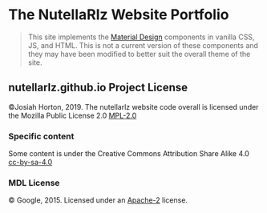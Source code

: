 # The NutellaRlz Website Portfolio

> This site implements the [Material Design](http://www.google.com/design/spec/material-design/introduction.html)
components in vanilla CSS, JS, and HTML. This is not a current version of these components and they may have been modified to better suit the overall theme of the site.

## nutellarlz.github.io Project License

©Josiah Horton, 2019. The nutellarlz website code overall is licensed under the Mozilla Public License 2.0 [MPL-2.0](https://github.com/nutellarlz/nutellarlz.github.io/blob/master/LICENSE)

### Specific content

Some content is under the Creative Commons Attribution Share Alike 4.0 [cc-by-sa-4.0](https://creativecommons.org/licenses/by-sa/4.0/legalcode)

### MDL License

© Google, 2015. Licensed under an
[Apache-2](https://github.com/google/material-design-lite/blob/master/LICENSE)
license.
